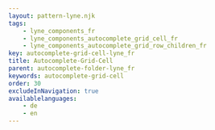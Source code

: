 ```yaml
---
layout: pattern-lyne.njk
tags: 
    - lyne_components_fr
    - lyne_components_autocomplete_grid_cell_fr
    - lyne_components_autocomplete_grid_row_children_fr
key: autocomplete-grid-cell-lyne_fr
title: Autocomplete-Grid-Cell
parent: autocomplete-folder-lyne_fr
keywords: autocomplete-grid-cell
order: 30
excludeInNavigation: true
availablelanguages: 
    - de
    - en
---
```

